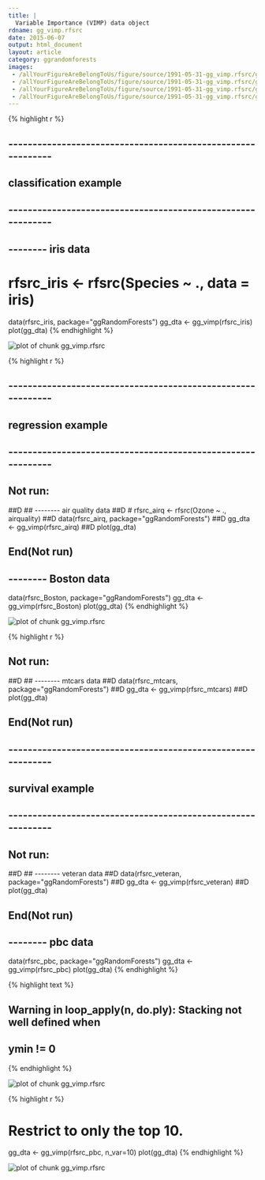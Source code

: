 ```yaml
---
title: |
  Variable Importance (VIMP) data object
rdname: gg_vimp.rfsrc
date: 2015-06-07
output: html_document
layout: article
category: ggrandomforests
images:
 - /allYourFigureAreBelongToUs/figure/source/1991-05-31-gg_vimp.rfsrc/gg_vimp.rfsrc-1.png
 - /allYourFigureAreBelongToUs/figure/source/1991-05-31-gg_vimp.rfsrc/gg_vimp.rfsrc-2.png
 - /allYourFigureAreBelongToUs/figure/source/1991-05-31-gg_vimp.rfsrc/gg_vimp.rfsrc-3.png
 - /allYourFigureAreBelongToUs/figure/source/1991-05-31-gg_vimp.rfsrc/gg_vimp.rfsrc-4.png
---
```





{% highlight r %}
## ------------------------------------------------------------
## classification example
## ------------------------------------------------------------
## -------- iris data
# rfsrc_iris <- rfsrc(Species ~ ., data = iris)
data(rfsrc_iris, package="ggRandomForests")
gg_dta <- gg_vimp(rfsrc_iris)
plot(gg_dta)
{% endhighlight %}

![plot of chunk gg_vimp.rfsrc](/allYourFigureAreBelongToUs/figure/source/1991-05-31-gg_vimp.rfsrc/gg_vimp.rfsrc-1.png) 

{% highlight r %}
## ------------------------------------------------------------
## regression example
## ------------------------------------------------------------
## Not run: 
##D ## -------- air quality data
##D # rfsrc_airq <- rfsrc(Ozone ~ ., airquality)
##D data(rfsrc_airq, package="ggRandomForests")
##D gg_dta <- gg_vimp(rfsrc_airq)
##D plot(gg_dta)
## End(Not run)

## -------- Boston data
data(rfsrc_Boston, package="ggRandomForests")
gg_dta <- gg_vimp(rfsrc_Boston)
plot(gg_dta)
{% endhighlight %}

![plot of chunk gg_vimp.rfsrc](/allYourFigureAreBelongToUs/figure/source/1991-05-31-gg_vimp.rfsrc/gg_vimp.rfsrc-2.png) 

{% highlight r %}
## Not run: 
##D ## -------- mtcars data
##D data(rfsrc_mtcars, package="ggRandomForests")
##D gg_dta <- gg_vimp(rfsrc_mtcars)
##D plot(gg_dta)
## End(Not run)
## ------------------------------------------------------------
## survival example
## ------------------------------------------------------------
## Not run: 
##D ## -------- veteran data
##D data(rfsrc_veteran, package="ggRandomForests")
##D gg_dta <- gg_vimp(rfsrc_veteran)
##D plot(gg_dta)
## End(Not run)

## -------- pbc data
data(rfsrc_pbc, package="ggRandomForests")
gg_dta <- gg_vimp(rfsrc_pbc)
plot(gg_dta)
{% endhighlight %}



{% highlight text %}
## Warning in loop_apply(n, do.ply): Stacking not well defined when
## ymin != 0
{% endhighlight %}

![plot of chunk gg_vimp.rfsrc](/allYourFigureAreBelongToUs/figure/source/1991-05-31-gg_vimp.rfsrc/gg_vimp.rfsrc-3.png) 

{% highlight r %}
# Restrict to only the top 10.
gg_dta <- gg_vimp(rfsrc_pbc, n_var=10)
plot(gg_dta)
{% endhighlight %}

![plot of chunk gg_vimp.rfsrc](/allYourFigureAreBelongToUs/figure/source/1991-05-31-gg_vimp.rfsrc/gg_vimp.rfsrc-4.png) 